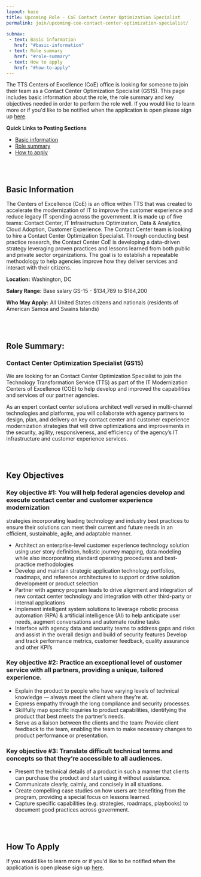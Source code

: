 ```yaml
---
layout: base
title: Upcoming Role - CoE Contact Center Optimization Specialist
permalink: join/upcoming-coe-contact-center-optimization-specialist/ 
 
subnav:
 - text: Basic information
   href: "#basic-information"
 - text: Role summary
   href: "#role-summary" 
 - text: How to apply
   href: "#how-to-apply"
---
```


The TTS Centers of Excellence (CoE) office is looking for someone to join their team as a Contact Center Optimization 
Specialist (GS15). This page includes basic information about the role, the role summary and key objectives needed in order to perform the role well. If you would like to learn more or if you'd like to be notified when the application is open please sign up [here](https://docs.google.com/forms/d/e/1FAIpQLSft7yLIFYAgxYU9W0FOf2qlxgHy6kZ84aXAMG4R6H3_ra-Ilg/viewform?usp=sf_link).

**Quick Links to Posting Sections**
- [Basic information]({{site.baseurl}}/join/upcoming-CoE-cloud-adoption-specialist/#basic-information)
- [Role summary]({{site.baseurl}}/join/upcoming-CoE-cloud-adoption-specialist/#role-summary)
- [How to apply]({{site.baseurl}}/join/upcoming-CoE-cloud-adoption-specialist/#how-to-apply)


<div class="paragraph"><p><br>
<br></p></div>


## Basic Information

The Centers of Excellence (CoE) is an office within TTS that was created to accelerate the modernization of IT to improve 
the customer experience and reduce legacy IT spending across the government. It is made up of five teams: Contact Center, IT 
Infrastructure Optimization, Data & Analytics, Cloud Adoption, Customer Experience. The Contact Center team is looking to 
hire a Contact Center Optimization Specialist.  Through conducting best practice research, the Contact Center CoE is developing a data-driven strategy leveraging proven practices and lessons learned from both public and private sector organizations. The goal is to establish a repeatable methodology to help agencies improve how they deliver services and interact with their citizens.

**Location:** 
Washington, DC

**Salary Range:** 
Base salary GS-15 - $134,789 to $164,200

**Who May Apply:**
All United States citizens and nationals (residents of American Samoa and Swains Islands) 

<div class="paragraph"><p><br>
<br></p></div>


## Role Summary: 

### Contact Center Optimization Specialist (GS15)

We are looking for an Contact Center Optimization Specialist to join the Technology Transformation Service (TTS) as part of the IT Modernization Centers of Excellence (COE)  to help develop and improved the capabilities and services of our partner 
agencies.

As an expert contact center solutions architect well versed in multi-channel technologies and platforms, you will collaborate with agency partners to design, plan, and delivery on key contact center and customer experience modernization strategies that will drive optimizations and improvements in the security, agility, responsiveness, and efficiency of the agency’s IT infrastructure and customer experience services.


<div class="paragraph"><p><br>
<br></p></div>

## Key Objectives

### Key objective #1: You will help federal agencies develop and execute contact center and customer experience modernization
strategies incorporating leading technology and industry best practices to ensure their solutions can meet their current 
and future needs in an efficient, sustainable, agile, and adaptable manner.

- Architect an enterprise-level customer experience technology solution using user story definition, holistic journey mapping, data modeling while also incorporating standard operating procedures and best-practice methodologies
- Develop and maintain strategic application technology portfolios, roadmaps, and reference architectures to support or drive solution development or product selection
- Partner with agency program leads to drive alignment and integration of new contact center technology and integration with other third-party or internal applications
- Implement intelligent system solutions to leverage robotic process automation (RPA) & artificial intelligence (AI) to help anticipate user needs, augment conversations and automate routine tasks
- Interface with agency data and security teams to address gaps and risks and assist in the overall design and build of security features
Develop and track performance metrics, customer feedback, quality assurance and other KPI’s
 

### Key objective #2: Practice an exceptional level of customer service with all partners, providing a unique, tailored experience.

- Explain the product to people who have varying levels of technical knowledge — always meet the client where they’re at. 
- Express empathy through the long compliance and security processes.  
- Skillfully map specific inquiries to product capabilities, identifying the product that best meets the partner’s needs.
- Serve as a liaison between the clients and the team: Provide client feedback to the team, enabling the team to make 
necessary changes to product performance or presentation.


### Key objective #3: Translate difficult technical terms and concepts so that they’re accessible to all audiences.

- Present the technical details of a product in such a manner that clients can purchase the product and start using it 
without assistance. 
- Communicate clearly, calmly, and concisely in all situations. 
- Create compelling case studies on how users are benefiting from the program, providing a special focus on lessons learned. 
- Capture specific capabilities (e.g. strategies, roadmaps, playbooks) to document good practices across government.


<div class="paragraph"><p><br>
<br></p></div>



## How To Apply

If you would like to learn more or if you'd like to be notified when the application is open please sign up [here](https://docs.google.com/forms/d/e/1FAIpQLSft7yLIFYAgxYU9W0FOf2qlxgHy6kZ84aXAMG4R6H3_ra-Ilg/viewform?usp=sf_link).
